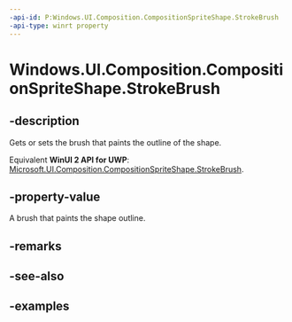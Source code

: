 ```yaml
---
-api-id: P:Windows.UI.Composition.CompositionSpriteShape.StrokeBrush
-api-type: winrt property
---
```


<!-- Property syntax.
public CompositionBrush StrokeBrush { get;  set; }
-->

# Windows.UI.Composition.CompositionSpriteShape.StrokeBrush

## -description

Gets or sets the brush that paints the outline of the shape.

Equivalent **WinUI 2 API for UWP**: [Microsoft.UI.Composition.CompositionSpriteShape.StrokeBrush](/windows/winui/api/microsoft.ui.composition.compositionspriteshape.strokebrush).

## -property-value

A brush that paints the shape outline.

## -remarks

## -see-also

## -examples

